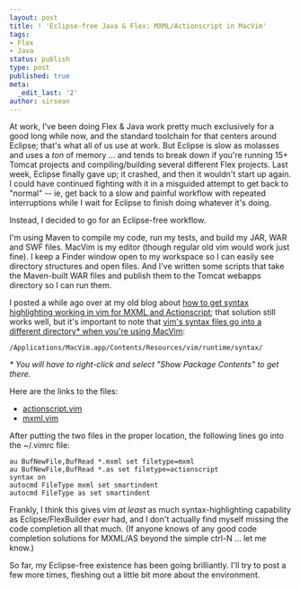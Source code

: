```yaml
---
layout: post
title: ! 'Eclipse-free Java & Flex: MXML/Actionscript in MacVim'
tags:
- Flex
- Java
status: publish
type: post
published: true
meta:
  _edit_last: '2'
author: sirsean
---
```

At work, I've been doing Flex & Java work pretty much exclusively for a good long while now, and the standard toolchain for that centers around Eclipse; that's what all of us use at work. But Eclipse is slow as molasses and uses a _ton_ of memory ... and tends to break down if you're running 15+ Tomcat projects and compiling/building several different Flex projects. Last week, Eclipse finally gave up; it crashed, and then it wouldn't start up again. I could have continued fighting with it in a misguided attempt to get back to "normal" -- ie, get back to a slow and painful workflow with repeated interruptions while I wait for Eclipse to finish doing whatever it's doing.

Instead, I decided to go for an Eclipse-free workflow.

I'm using Maven to compile my code, run my tests, and build my JAR, WAR and SWF files. MacVim is my editor (though regular old vim would work just fine). I keep a Finder window open to my workspace so I can easily see directory structures and open files. And I've written some scripts that take the Maven-built WAR files and publish them to the Tomcat webapps directory so I can run them.

I posted a while ago over at my old blog about [how to get syntax highlighting working in vim for MXML and Actionscript](http://seancode.blogspot.com/2008/01/flex-mxml-highlighting-in-vim.html); that solution still works well, but it's important to note that [vim's syntax files go into a different directory* when you're using MacVim](http://stackoverflow.com/questions/1107857/macvim-syntax-file-for-cs):

    /Applications/MacVim.app/Contents/Resources/vim/runtime/syntax/

_* You will have to right-click and select "Show Package Contents" to get there._

Here are the links to the files:

- [actionscript.vim](http://abdulqabiz.com/files/vim/actionscript.vim)
- [mxml.vim](http://abdulqabiz.com/files/vim/mxml.vim)

After putting the two files in the proper location, the following lines go into the ~/.vimrc file:

    au BufNewFile,BufRead *.mxml set filetype=mxml
    au BufNewFile,BufRead *.as set filetype=actionscript
    syntax on
    autocmd FileType mxml set smartindent
    autocmd FileType as set smartindent

Frankly, I think this gives vim _at least_ as much syntax-highlighting capability as Eclipse/FlexBuilder _ever_ had, and I don't actually find myself missing the code completion all that much. (If anyone knows of any good code completion solutions for MXML/AS beyond the simple ctrl-N ... let me know.)

So far, my Eclipse-free existence has been going brilliantly. I'll try to post a few more times, fleshing out a little bit more about the environment.
